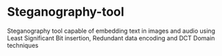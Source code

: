 Steganography-tool
==================

Steganography tool capable of embedding text in images and audio using Least Significant Bit insertion, Redundant data encoding and DCT Domain techniques
